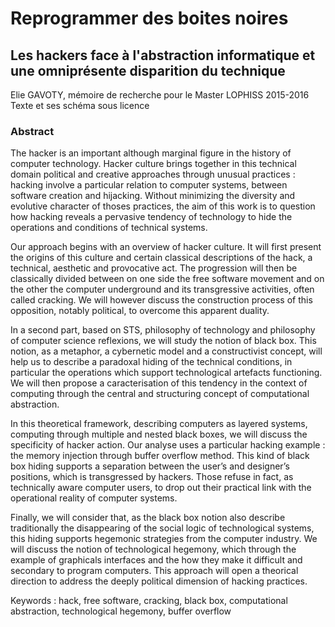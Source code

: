 # Reprogrammer des boites noires
## Les hackers face à l'abstraction informatique et une omniprésente disparition du technique

Elie GAVOTY, mémoire de recherche pour le Master LOPHISS 2015-2016 
Texte et ses schéma sous licence 

### Abstract

The hacker is an important although marginal figure in the history of computer technology. Hacker culture brings together in this technical domain political and creative approaches through unusual practices : hacking involve a particular relation to computer systems, between software creation and hijacking. Without minimizing the diversity and evolutive character of thoses practices, the aim of this work is to question how hacking reveals a pervasive tendency of technology to hide the operations and conditions of technical systems.

Our approach begins with an overview of hacker culture. It will first present the origins of this culture and certain classical descriptions of the hack, a technical, aesthetic and provocative act. The progression will then be classically divided between on one side the free software movement and on the other the computer underground and its transgressive activities, often called cracking. We will however discuss the construction process of this opposition, notably political, to overcome this apparent duality.

In a second part, based on STS, philosophy of technology and philosophy of computer science reflexions, we will study the notion of black box. This notion, as a metaphor, a cybernetic model and a constructivist concept, will help us to describe a paradoxal hiding of the technical conditions, in particular the operations which support technological artefacts functioning. We will then propose a caracterisation of this tendency in the context of computing through the central and structuring concept of computational abstraction.

In this theoretical framework, describing computers as layered systems, computing through multiple and nested black boxes, we will discuss the specificity of hacker action. Our analyse uses a particular hacking example : the memory injection through buffer overflow method. This kind of black box hiding supports a separation between the user’s and designer’s positions, which is transgressed by hackers. Those refuse in fact, as technically aware computer users, to drop out their practical link with the operational reality of computer systems.

Finally, we will consider that, as the black box notion also describe traditionally the disappearing of the social logic of technological systems, this hiding supports hegemonic strategies from the computer industry. We will discuss the notion of technological hegemony, which through the example of graphicals interfaces and the how they make it difficult and secondary to program computers. This approach will open a theorical direction to address the deeply political dimension of hacking practices.

Keywords : hack, free software, cracking, black box, computational abstraction, technological hegemony, buffer overflow
